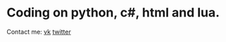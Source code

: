 
<h1>Coding on python, c#, html and lua.</h1>

Contact me:
<a href="vk.com/flamowaree">vk</a> <a href="twitter.com/irwing41">twitter</a>
